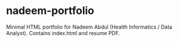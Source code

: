 # nadeem-portfolio
Minimal HTML portfolio for Nadeem Abdul (Health Informatics / Data Analyst). Contains index.html and resume PDF.
